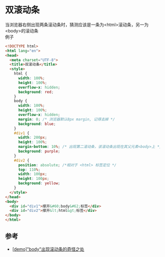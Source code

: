 # 双滚动条

当浏览器右侧出现两条滚动条时，猜测应该是一条为\<html\>滚动条，另一为\<body\>的滚动条  
例子
```html
<!DOCTYPE html>
<html lang="en">
<head>
  <meta charset="UTF-8">
  <title>双滚动条</title>
  <style>
    html {
      width: 100%;
	  height: 100%;
	  overflow-x: hidden;
	  background: red;
    }
    body {
      width: 100%;
	  height: 100%;
	  overflow-x: hidden;
	  margin: 0; /* 浏览器默认8px margin, 记得去掉 */
	  background: blue;
    }
	#div1 {
      width: 200px;
	  height: 100%;
	  margin-bottom: 10%; /* 出现第二滚动条，该滚动条出现在其父元素<body>上 */
	  background: purple;
	}
    #div2 {
      position: absolute; /*相对于 <html> 标签定位 */
      top: 110%;
      width: 100px;
      height: 100px;
      background: yellow;
    }
  </style>
</head>
<body>
  <div id="div1">撑开&#60;body&#62;标签</div>
  <div id="div2">撑开&lt;html&gt;标签</div>
</body>
</html>
```
## 参考
- [[demo]"body"出现滚动条的奇怪之处](https://www.jianshu.com/p/9007af3be086)